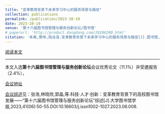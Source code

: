 ```yaml
---
title: "变革教育背景下未来学习中心的服务场景与路径"
collection: publications
permalink: /publication/2023-10-19
date: 2023-10-19
venue: '第十六届图书馆管理与服务创新论坛/图书馆'
# paperurl: 'http://product.dangdang.com/29286280.html'
citation: '朱禹,樊伟,陆泳溶.变革教育背景下未来学习中心的服务场景与路径[J].图书馆,2024,(10):102-108.'
---
```


[阅读本文](./pdfs/变革教育背景下未来学习中心的服务场景与路径.pdf)

---

本文入选**第十六届图书馆管理与服务创新论坛**会议优秀论文（11.1%）并受邀报告（2.4%），


[会议地址](http://cflms.lib.sjtu.edu.cn/2023/index.html)


[会议综述](https://kns.cnki.net/kcms2/article/abstract?v=nouGVBS_tgcZTTmLjnL22Mhm1BTiJk2ehKoQ_of7nrJMaDH86557yPfU4rSeYB9GKjo2m7_1mjMBjV1h5jT8y1KUXw0MRROmLQyEaWQ9XnW1DuMj5l23kautZwAHWSnRoACV45R57eT78wW5wZXQYQ==&uniplatform=NZKPT&language=CHS)见：张浩,林晓欣,郭晶,等.科技·人才·创新：变革教育背景下的高校图书馆发展——“第十六届图书馆管理与服务创新论坛”综述[J].大学图书馆学报,2023,41(06):50-55.DOI:10.16603/j.issn1002-1027.2023.06.008.
